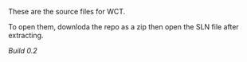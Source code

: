 These are the source files for WCT.

To open them, downloda the repo as a zip then open the SLN file after extracting.

*Build 0.2*
